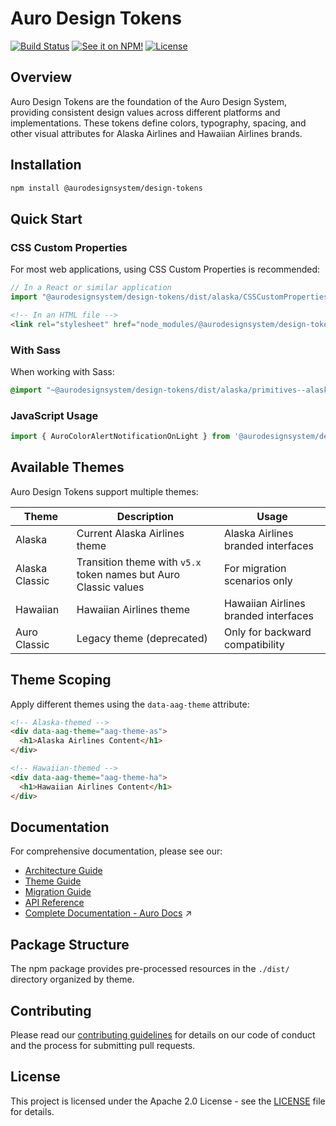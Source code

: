 # Auro Design Tokens

[![Build Status](https://img.shields.io/github/actions/workflow/status/AlaskaAirlines/AuroDesignTokens/testPublish.yml?branch=master&style=for-the-badge)](https://github.com/AlaskaAirlines/AuroDesignTokens/actions/workflows/testPublish.yml)
[![See it on NPM!](https://img.shields.io/npm/v/@aurodesignsystem/design-tokens.svg?style=for-the-badge&color=orange)](https://www.npmjs.com/package/@aurodesignsystem/design-tokens)
[![License](https://img.shields.io/npm/l/@aurodesignsystem/design-tokens.svg?color=blue&style=for-the-badge)](https://www.apache.org/licenses/LICENSE-2.0)

## Overview

Auro Design Tokens are the foundation of the Auro Design System, providing consistent design values across different platforms and implementations. These tokens define colors, typography, spacing, and other visual attributes for Alaska Airlines and Hawaiian Airlines brands.

## Installation

```bash
npm install @aurodesignsystem/design-tokens
```

## Quick Start

### CSS Custom Properties

For most web applications, using CSS Custom Properties is recommended:

```js
// In a React or similar application
import "@aurodesignsystem/design-tokens/dist/alaska/CSSCustomProperties--alaska.css"
```

```html
<!-- In an HTML file -->
<link rel="stylesheet" href="node_modules/@aurodesignsystem/design-tokens/dist/alaska/CSSCustomProperties--alaska.css">
```

### With Sass

When working with Sass:

```scss
@import "~@aurodesignsystem/design-tokens/dist/alaska/primitives--alaska.scss";
```

### JavaScript Usage

```js
import { AuroColorAlertNotificationOnLight } from '@aurodesignsystem/design-tokens/dist/auro-classic/JSVariables--color.js';
```

## Available Themes

Auro Design Tokens support multiple themes:

| Theme | Description | Usage |
|-------|-------------|-------|
| Alaska | Current Alaska Airlines theme | Alaska Airlines branded interfaces |
| Alaska Classic | Transition theme with `v5.x` token names but Auro Classic values | For migration scenarios only |
| Hawaiian | Hawaiian Airlines theme | Hawaiian Airlines branded interfaces |
| Auro Classic | Legacy theme (deprecated) | Only for backward compatibility |

## Theme Scoping

Apply different themes using the `data-aag-theme` attribute:

```html
<!-- Alaska-themed -->
<div data-aag-theme="aag-theme-as">
  <h1>Alaska Airlines Content</h1>
</div>

<!-- Hawaiian-themed -->
<div data-aag-theme="aag-theme-ha">
  <h1>Hawaiian Airlines Content</h1>
</div>
```

## Documentation

For comprehensive documentation, please see our:

- [Architecture Guide](./docs/architecture.md)
- [Theme Guide](./docs/themes.md)
- [Migration Guide](./docs/migration.md)
- [API Reference](./docs/api-reference.md)
- [Complete Documentation - Auro Docs](https://auro.alaskaair.com/getting-started/developers/design-tokens) ↗️

## Package Structure

The npm package provides pre-processed resources in the `./dist/` directory organized by theme.

## Contributing

Please read our [contributing guidelines](./CONTRIBUTING.md) for details on our code of conduct and the process for submitting pull requests.

## License

This project is licensed under the Apache 2.0 License - see the [LICENSE](./LICENSE) file for details.